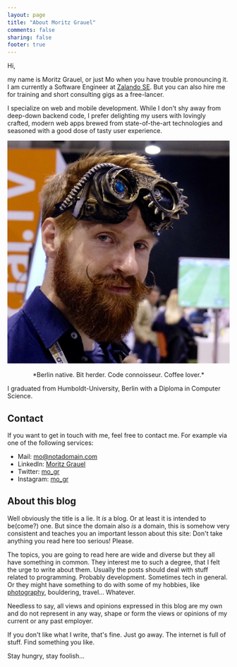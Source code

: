 ```yaml
---
layout: page
title: "About Moritz Grauel"
comments: false
sharing: false
footer: true
---
```


Hi,

my name is Moritz Grauel, or just Mo when you have trouble pronouncing it. I am currently a Software Engineer at [Zalando SE](https://jobs.zalando.com/tech/blog/). But you can also hire me for training and short consulting gigs as a free-lancer.

I specialize on web and mobile development. While I don't shy away from
deep-down backend code, I prefer delighting my users with lovingly crafted, modern web
apps brewed from state-of-the-art technologies and seasoned with a good
dose of tasty user experience.

![](/images/MoGoggles.jpg "Moritz Grauel, 2017")
 
<center>
*Berlin native. Bit herder. Code connoisseur. Coffee lover.*
</center>

I graduated from Humboldt-University, Berlin with a Diploma in Computer Science.

## Contact

If you want to get in touch with me, feel free to contact me. For example via one of the following services:

- Mail: [mo@notadomain.com](mailto:mo@notadomain.com)
- LinkedIn: [Moritz Grauel](https://www.linkedin.com/in/moritz-grauel-4b285617/)
- Twitter: [mo_gr](https://twitter.com/#!/mo_gr)
- Instagram: [mo_gr](https://www.instagram.com/mo_gr/)

## About this blog

Well obviously the title is a lie. It _is_ a blog. Or at least it is intended to be(come?) one. But since the domain also _is_ a
domain, this is somehow very consistent and teaches you an important lesson about this site: Don't take anything you read here too
serious! Please.

The topics, you are going to read here are wide and diverse but they all have something in common. They interest me to
such a degree, that I felt the urge to write about them. Usually the posts should deal with stuff related to
programming. Probably development. Sometimes tech in general. Or they might have something to do with some of my
hobbies, like [photography](http://www.flickr.com/photos/27380123@N03/), bouldering, travel... Whatever. 

Needless to say, all views and opinions expressed in this blog are my own and do not represent in any way, shape or form the views or opinions of my current or any past employer.

If you don't like what I write, that's fine. Just go away.
The internet is full of stuff. Find something you like.

Stay hungry, stay foolish...
